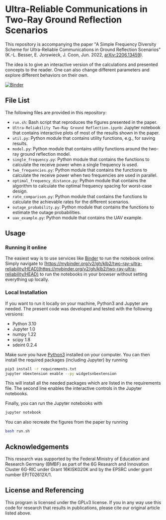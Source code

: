 # Ultra-Reliable Communications in Two-Ray Ground Reflection Scenarios

This repository is accompanying the paper "A Simple Frequency Diversity Scheme
for Ultra-Reliable Communications in Ground Reflection Scenarios" (K.-L.
Besser, E. Jorswieck, J. Coon, Jun. 2022,
[arXiv:2206.13459](https://arxiv.org/abs/2206.13459)).

The idea is to give an interactive version of the calculations and presented
concepts to the reader. One can also change different parameters and explore
different behaviors on their own.

[![Binder](https://mybinder.org/badge_logo.svg)](https://mybinder.org/v2/gh/klb2/two-ray-ultra-reliability/HEAD)


## File List
The following files are provided in this repository:

- `run.sh`: Bash script that reproduces the figures presented in the paper.
- `Ultra-Reliability Two-Ray Ground Reflection.ipynb`: Jupyter notebook that
  contains interactive plots of most of the results shown in the paper.
- `util.py`: Python module that contains utility functions, e.g., for saving results.
- `model.py`: Python module that contains utility functions around the two-ray
  ground reflection model.
- `single_frequency.py`: Python module that contains the functions to calculate
  the receive power when a single frequency is used.
- `two_frequencies.py`: Python module that contains the functions to calculate
  the receive power when two frequencies are used in parallel.
- `optimal_frequency_distance.py`: Python module that contains the algorithm to
  calculate the optimal frequency spacing for worst-case design.
- `rate_comparison.py`: Python module that contains the functions to calculate
  the achievable rates for the different scenarios.
- `outage_probability.py`: Python module that contains the functions to
  estimate the outage probabilities.
- `uav_example.py`: Python module that contains the UAV example.

## Usage
### Running it online
The easiest way is to use services like [Binder](https://mybinder.org/) to run
the notebook online. Simply navigate to
[https://mybinder.org/v2/gh/klb2/two-ray-ultra-reliability/HEAD](https://mybinder.org/v2/gh/klb2/two-ray-ultra-reliability/HEAD)
to run the notebooks in your browser without setting everything up locally.

### Local Installation
If you want to run it locally on your machine, Python3 and Jupyter are needed.
The present code was developed and tested with the following versions:

- Python 3.10
- Jupyter 1.0
- numpy 1.22
- scipy 1.8
- sdeint 0.2.4

Make sure you have [Python3](https://www.python.org/downloads/) installed on
your computer.
You can then install the required packages (including Jupyter) by running
```bash
pip3 install -r requirements.txt
jupyter nbextension enable --py widgetsnbextension
```
This will install all the needed packages which are listed in the requirements 
file. The second line enables the interactive controls in the Jupyter
notebooks.

Finally, you can run the Jupyter notebooks with
```bash
jupyter notebook
```

You can also recreate the figures from the paper by running
```bash
bash run.sh
```


## Acknowledgements
This research was supported by the Federal	Ministry of Education and Research
Germany (BMBF) as part of the 6G Research and Innovation Cluster 6G-RIC under
Grant 16KISK020K and by the EPSRC under grant number EP/T02612X/1.


## License and Referencing
This program is licensed under the GPLv3 license. If you in any way use this
code for research that results in publications, please cite our original
article listed above.
